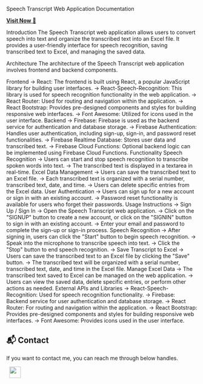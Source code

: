 Speech Transcript Web Application Documentation

<a href="https://speechtranscript.netlify.app/" target="_blank">**Visit Now** 🚀</a>

Introduction
The Speech Transcript web application allows users to convert speech into text and organize the transcribed text into an Excel file. It provides a user-friendly interface for speech recognition, saving transcribed text to Excel, and managing the saved data.

Architecture
The architecture of the Speech Transcript web application involves frontend and backend components.

Frontend
-> React: The frontend is built using React, a popular JavaScript library for building user interfaces.
-> React-Speech-Recognition: This library is used for speech recognition functionality in the web application.
-> React Router: Used for routing and navigation within the application.
-> React Bootstrap: Provides pre-designed components and styles for building responsive web interfaces.
-> Font Awesome: Utilized for icons used in the user interface.
Backend
-> Firebase: Firebase is used as the backend service for authentication and database storage.
-> Firebase Authentication: Handles user authentication, including sign-up, sign-in, and password reset functionalities.
-> Firebase Realtime Database: Stores user data and transcribed text.
-> Firebase Cloud Functions: Optional backend logic can be implemented using Firebase Cloud Functions.
Functionality
Speech Recognition
-> Users can start and stop speech recognition to transcribe spoken words into text.
-> The transcribed text is displayed in a textarea in real-time.
Excel Data Management
-> Users can save the transcribed text to an Excel file.
-> Each transcribed text is organized with a serial number, transcribed text, date, and time.
-> Users can delete specific entries from the Excel data.
User Authentication
-> Users can sign up for a new account or sign in with an existing account.
-> Password reset functionality is available for users who forget their passwords.
Usage Instructions
-> Sign Up / Sign In
-> Open the Speech Transcript web application.
-> Click on the "SIGNUP" button to create a new account, or click on the "SIGNIN" button to sign in with an existing account.
-> Enter your email and password to complete the sign-up or sign-in process.
Speech Recognition
-> After signing in, users can click the "Start" button to begin speech recognition.
-> Speak into the microphone to transcribe speech into text.
-> Click the "Stop" button to end speech recognition.
-> Save Transcript to Excel
-> Users can save the transcribed text to an Excel file by clicking the "Save" button.
-> The transcribed text will be organized with a serial number, transcribed text, date, and time in the Excel file.
Manage Excel Data
-> The transcribed text saved to Excel can be managed on the web application.
-> Users can view the saved data, delete specific entries, or perform other actions as needed.
External APIs and Libraries
-> React-Speech-Recognition: Used for speech recognition functionality.
-> Firebase: Backend service for user authentication and database storage.
-> React Router: For routing and navigation within the application.
-> React Bootstrap: Provides pre-designed components and styles for building responsive web interfaces.
-> Font Awesome: Provides icons used in the user interface.

<h2>📬 Contact</h2>

If you want to contact me, you can reach me through below handles.

&nbsp;&nbsp;<a href="https://www.linkedin.com/in/chiranjeebmohanta/"><img src="https://www.felberpr.com/wp-content/uploads/linkedin-logo.png" width="30"></img></a>
